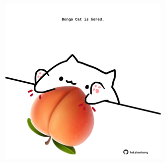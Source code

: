 <!-- built at 23/03/2023, 07:00:50 UTC -->
<p align="center">
  <img width="500" height="500" src="./ReadmeImage.svg">
</p>
